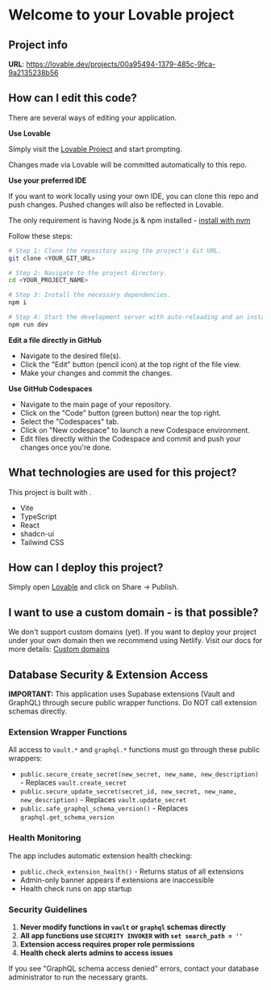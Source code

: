 # Welcome to your Lovable project

## Project info

**URL**: https://lovable.dev/projects/00a95494-1379-485c-9fca-9a2135238b56

## How can I edit this code?

There are several ways of editing your application.

**Use Lovable**

Simply visit the [Lovable Project](https://lovable.dev/projects/00a95494-1379-485c-9fca-9a2135238b56) and start prompting.

Changes made via Lovable will be committed automatically to this repo.

**Use your preferred IDE**

If you want to work locally using your own IDE, you can clone this repo and push changes. Pushed changes will also be reflected in Lovable.

The only requirement is having Node.js & npm installed - [install with nvm](https://github.com/nvm-sh/nvm#installing-and-updating)

Follow these steps:

```sh
# Step 1: Clone the repository using the project's Git URL.
git clone <YOUR_GIT_URL>

# Step 2: Navigate to the project directory.
cd <YOUR_PROJECT_NAME>

# Step 3: Install the necessary dependencies.
npm i

# Step 4: Start the development server with auto-reloading and an instant preview.
npm run dev
```

**Edit a file directly in GitHub**

- Navigate to the desired file(s).
- Click the "Edit" button (pencil icon) at the top right of the file view.
- Make your changes and commit the changes.

**Use GitHub Codespaces**

- Navigate to the main page of your repository.
- Click on the "Code" button (green button) near the top right.
- Select the "Codespaces" tab.
- Click on "New codespace" to launch a new Codespace environment.
- Edit files directly within the Codespace and commit and push your changes once you're done.

## What technologies are used for this project?

This project is built with .

- Vite
- TypeScript
- React
- shadcn-ui
- Tailwind CSS

## How can I deploy this project?

Simply open [Lovable](https://lovable.dev/projects/00a95494-1379-485c-9fca-9a2135238b56) and click on Share -> Publish.

## I want to use a custom domain - is that possible?

We don't support custom domains (yet). If you want to deploy your project under your own domain then we recommend using Netlify. Visit our docs for more details: [Custom domains](https://docs.lovable.dev/tips-tricks/custom-domain/)

## Database Security & Extension Access

**IMPORTANT:** This application uses Supabase extensions (Vault and GraphQL) through secure public wrapper functions. Do NOT call extension schemas directly.

### Extension Wrapper Functions

All access to `vault.*` and `graphql.*` functions must go through these public wrappers:

- `public.secure_create_secret(new_secret, new_name, new_description)` - Replaces `vault.create_secret`
- `public.secure_update_secret(secret_id, new_secret, new_name, new_description)` - Replaces `vault.update_secret` 
- `public.safe_graphql_schema_version()` - Replaces `graphql.get_schema_version`

### Health Monitoring

The app includes automatic extension health checking:
- `public.check_extension_health()` - Returns status of all extensions
- Admin-only banner appears if extensions are inaccessible
- Health check runs on app startup

### Security Guidelines

1. **Never modify functions in `vault` or `graphql` schemas directly**
2. **All app functions use `SECURITY INVOKER` with `set search_path = ''`**
3. **Extension access requires proper role permissions**
4. **Health check alerts admins to access issues**

If you see "GraphQL schema access denied" errors, contact your database administrator to run the necessary grants.
